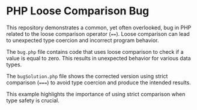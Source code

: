 # PHP Loose Comparison Bug

This repository demonstrates a common, yet often overlooked, bug in PHP related to the loose comparison operator (`==`).  Loose comparison can lead to unexpected type coercion and incorrect program behavior.

The `bug.php` file contains code that uses loose comparison to check if a value is equal to zero. This results in unexpected behavior for various data types.

The `bugSolution.php` file shows the corrected version using strict comparison (`===`) to avoid type coercion and produce the intended results.

This example highlights the importance of using strict comparison when type safety is crucial. 